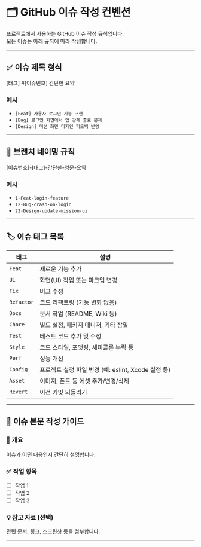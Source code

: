 # 🗂️ GitHub 이슈 작성 컨벤션

프로젝트에서 사용하는 GitHub 이슈 작성 규칙입니다.  
모든 이슈는 아래 규칙에 따라 작성합니다.

---

## ✅ 이슈 제목 형식

[태그] #[이슈번호] 간단한 요약

### 예시

- `[Feat] 사용자 로그인 기능 구현`  
- `[Bug] 로그인 화면에서 앱 강제 종료 문제`  
- `[Design] 미션 화면 디자인 피드백 반영`

---

## 🌿 브랜치 네이밍 규칙

[이슈번호]-[태그]-간단한-영문-요약

### 예시

- `1-Feat-login-feature`
- `12-Bug-crash-on-login`
- `22-Design-update-mission-ui`

---

## 🏷️ 이슈 태그 목록

| 태그        | 설명                                          |
|-------------|---------------------------------------------|
| `Feat`      | 새로운 기능 추가                              |
| `Ui`        | 화면(UI) 작업 또는 마크업 변경                |
| `Fix`       | 버그 수정                                    |
| `Refactor`  | 코드 리팩토링 (기능 변화 없음)                |
| `Docs`      | 문서 작업 (README, Wiki 등)                  |
| `Chore`     | 빌드 설정, 패키지 매니저, 기타 잡일            |
| `Test`      | 테스트 코드 추가 및 수정                     |
| `Style`     | 코드 스타일, 포맷팅, 세미콜론 누락 등          |
| `Perf`      | 성능 개선                                    |
| `Config`    | 프로젝트 설정 파일 변경 (예: eslint, Xcode 설정 등) |
| `Asset`     | 이미지, 폰트 등 에셋 추가/변경/삭제            |
| `Revert`    | 이전 커밋 되돌리기                           |

---

## 🧾 이슈 본문 작성 가이드

### 📝 개요  
이슈가 어떤 내용인지 간단히 설명합니다.

### ✅ 작업 항목  
- [ ] 작업 1  
- [ ] 작업 2  
- [ ] 작업 3  

### 💡 참고 자료 (선택)  
관련 문서, 링크, 스크린샷 등을 첨부합니다.

---
